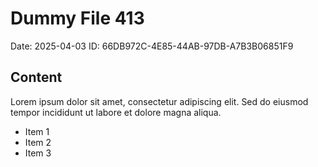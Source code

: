 # Dummy File 413

Date: 2025-04-03
ID: 66DB972C-4E85-44AB-97DB-A7B3B06851F9

## Content

Lorem ipsum dolor sit amet, consectetur adipiscing elit.
Sed do eiusmod tempor incididunt ut labore et dolore magna aliqua.

* Item 1
* Item 2
* Item 3

